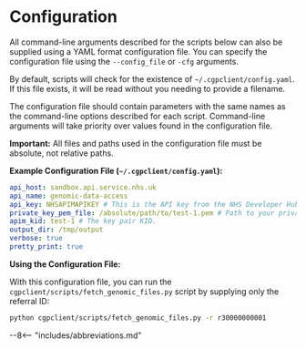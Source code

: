 # Configuration

All command-line arguments described for the scripts below can also be supplied using a YAML format configuration file. You can specify the configuration file using the `--config_file` or `-cfg` arguments.

By default, scripts will check for the existence of `~/.cgpclient/config.yaml`. If this file exists, it will be read without you needing to provide a filename.

The configuration file should contain parameters with the same names as the command-line options described for each script. Command-line arguments will take priority over values found in the configuration file.

**Important:** All files and paths used in the configuration file must be absolute, not relative paths.

**Example Configuration File (`~/.cgpclient/config.yaml`):**

```yaml
api_host: sandbox.api.service.nhs.uk
api_name: genomic-data-access
api_key: NHSAPIMAPIKEY # This is the API key from the NHS Developer Hub (not needed for sandbox).
private_key_pem_file: /absolute/path/to/test-1.pem # Path to your private key (see: [https://digital.nhs.uk/developer/guides-and-documentation/security-and-authorisation/application-restricted-restful-apis-signed-jwt-authentication#step-2-generate-a-key-pair](https://digital.nhs.uk/developer/guides-and-documentation/security-and-authorisation/application-restricted-restful-apis-signed-jwt-authentication#step-2-generate-a-key-pair)).
apim_kid: test-1 # The key pair KID.
output_dir: /tmp/output
verbose: true
pretty_print: true
```

**Using the Configuration File:**

With this configuration file, you can run the `cgpclient/scripts/fetch_genomic_files.py` script by supplying only the referral ID:

``` bash
python cgpclient/scripts/fetch_genomic_files.py -r r30000000001
```

--8<-- "includes/abbreviations.md"